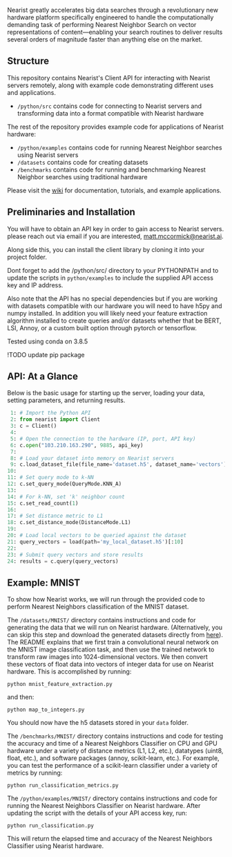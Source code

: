 

Nearist greatly accelerates big data searches through a revolutionary new hardware platform specifically engineered to handle the computationally demanding task of performing Nearest Neighbor Search on vector representations of content—enabling your search routines to deliver results several orders of magnitude faster than anything else on the market.


## Structure
This repository contains Nearist's Client API for interacting with Nearist servers remotely, along with example code demonstrating different uses and applications.

- `/python/src` contains code for connecting to Nearist servers and transforming data into a format compatible with Nearist hardware

The rest of the repository provides example code for applications of Nearist hardware:

- `/python/examples` contains code for running Nearest Neighbor searches using Nearist servers
- `/datasets` contains code for creating datasets 
- `/benchmarks` contains code for running and benchmarking Nearest Neighbor searches using traditional hardware 

Please visit the [wiki](https://github.com/nearist/nearist/wiki) for documentation, tutorials, and example applications.


## Preliminaries and Installation

You will have to obtain an API key in order to gain access to Nearist servers. please reach out via email if you are interested, [matt.mccormick@nearist.ai](matt.mccormick@nearist.ai). 

Along side this, you can install the client library by cloning it into your project folder.

Dont forget to add the /python/src/ directory to your PYTHONPATH and to update the scripts in `python/examples` to include the supplied API access key and IP address.

Also note that the API has no special dependencies but if you are working with datasets compatible with our hardware you will need to have h5py and numpy installed. In addition you will likely need your feature extraction algorithm installed to create queries and/or datasets whether that be BERT, LSI, Annoy, or a custom built option through pytorch or tensorflow.  

Tested using conda on 3.8.5

!TODO update pip package

## API: At a Glance

Below is the basic usage for starting up the server, loading your data, setting parameters, and returning results.

```python
 1: # Import the Python API
 2: from nearist import Client 
 3: c = Client()
 4: 
 5: # Open the connection to the hardware (IP, port, API key)
 6: c.open("103.210.163.290", 9885, api_key)
 7:
 8: # Load your dataset into memory on Nearist servers
 9: c.load_dataset_file(file_name='dataset.h5', dataset_name='vectors')
10:
11: # Set query mode to k-NN
12: c.set_query_mode(QueryMode.KNN_A)
13:
14: # For k-NN, set 'k' neighbor count
15: c.set_read_count(1)
16:
17: # Set distance metric to L1
18: c.set_distance_mode(DistanceMode.L1)
19: 
20: # Load local vectors to be queried against the dataset
21: query_vectors = load(path='my_local_dataset.h5')[:10] 
22:
23: # Submit query vectors and store results
24: results = c.query(query_vectors)
```

## Example: MNIST

To show how Nearist works, we will run through the provided code to perform Nearest Neighbors classification of the MNIST dataset. 

The `/datasets/MNIST/` directory contains instructions and code for generating the data that we will run on Nearist hardware. (Alternatively, you can skip this step and download the generated datasets directly from [here](https://drive.google.com/drive/folders/1tr-q_uhg6PVuQKIwnLDRMtRsrG2oyS8C)). The README explains that we first train a convolutional neural network on the MNIST image classification task, and then use the trained network to transform raw images into 1024-dimensional vectors. We then convert these vectors of float data into vectors of integer data for use on Nearist hardware. This is accomplished by running:

`python mnist_feature_extraction.py` 

and then: 

`python map_to_integers.py`

You should now have the h5 datasets stored in your `data` folder.

The `/benchmarks/MNIST/` directory contains instructions and code for testing the accuracy and time of a Nearest Neighbors Classifier on CPU and GPU hardware under a variety of distance metrics (L1, L2, etc.), datatypes (uint8, float, etc.), and software packages (annoy, scikit-learn, etc.). For example, you can test the performance of a scikit-learn classifier under a variety of metrics by running:

`python run_classification_metrics.py`

The `/python/examples/MNIST/` directory contains instructions and code for running the Nearest Neighbors Classifier on Nearist hardware. After updating the script with the details of your API access key, run:

`python run_classification.py`

This will return the elapsed time and accuracy of the Nearest Neighbors Classifier using Nearist hardware.
